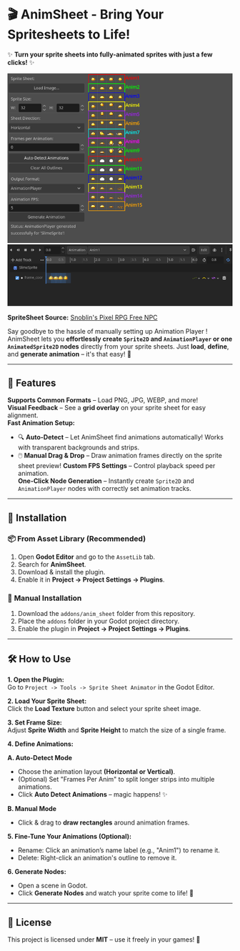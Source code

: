 # 🎬 AnimSheet - Bring Your Spritesheets to Life!

✨ **Turn your sprite sheets into fully-animated sprites with just a few clicks!** ✨


![Plugin Screenshot](images/demo.png)
![Plugin Screenshot 2](images/demo2.png)

**SpriteSheet Source:** [Snoblin's Pixel RPG Free NPC](https://snoblin.itch.io/pixel-rpg-free-npc)

Say goodbye to the hassle of manually setting up Animation Player ! AnimSheet lets you **effortlessly create `Sprite2D` and `AnimationPlayer` or one `AnimatedSprite2D` nodes** directly from your sprite sheets. Just **load**, **define**, and **generate animation** – it's that easy! 🚀

---

## 🎯 Features

 **Supports Common Formats** – Load PNG, JPG, WEBP, and more!  
 **Visual Feedback** – See a **grid overlay** on your sprite sheet for easy alignment.  
 **Fast Animation Setup:**  
   - 🔍 **Auto-Detect** – Let AnimSheet find animations automatically! Works with transparent backgrounds and strips.
   - 🖱️ **Manual Drag & Drop** – Draw animation frames directly on the sprite sheet preview!
**Custom FPS Settings** – Control playback speed per animation.  
**One-Click Node Generation** – Instantly create `Sprite2D` and `AnimationPlayer` nodes with correctly set animation tracks. 

---

## 🚀 Installation

### 📦 **From Asset Library** (Recommended)
1. Open **Godot Editor** and go to the `AssetLib` tab.
2. Search for **AnimSheet**.
3. Download & install the plugin.
4. Enable it in **Project -> Project Settings -> Plugins**.

### 🔧 **Manual Installation**
1. Download the `addons/anim_sheet` folder from this repository.
2. Place the `addons` folder in your Godot project directory.
3. Enable the plugin in **Project -> Project Settings -> Plugins**.

---

## 🛠️ How to Use

 **1. Open the Plugin:**  
Go to `Project -> Tools -> Sprite Sheet Animator` in the Godot Editor.

 **2. Load Your Sprite Sheet:**  
Click the **Load Texture** button and select your sprite sheet image.

 **3. Set Frame Size:**  
Adjust **Sprite Width** and **Sprite Height** to match the size of a single frame.

 **4. Define Animations:**  
 
 **A. Auto-Detect Mode**
  - Choose the animation layout **(Horizontal or Vertical)**.
  - (Optional) Set "Frames Per Anim" to split longer strips into multiple animations.
  - Click **Auto Detect Animations** – magic happens! ✨
  
  **B. Manual Mode**
  - Click & drag to **draw rectangles** around animation frames.

**5. Fine-Tune Your Animations (Optional):**  
-  Rename: Click an animation’s name label (e.g., "Anim1") to rename it.
-  Delete: Right-click an animation's outline to remove it.

**6. Generate Nodes:**  
- Open a scene in Godot.
- Click **Generate Nodes** and watch your sprite come to life! 🎉

---

## 📜 License
This project is licensed under **MIT** – use it freely in your games! 🚀
